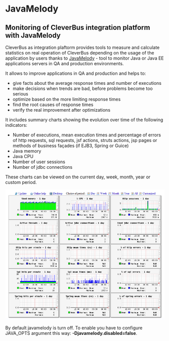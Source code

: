 # JavaMelody

## Monitoring of CleverBus integration platform with JavaMelody

CleverBus as integration plaftorm provides tools to measure and calculate statistics on real operation of CleverBus depending on the usage of the application by users thanks to [JavaMelody](https://code.google.com/p/javamelody/) - tool to monitor Java or Java EE applications servers in QA and production environments.

It allows to improve applications in QA and production and helps to:

-   give facts about the average response times and number of executions
-   make decisions when trends are bad, before problems become too serious
-   optimize based on the more limiting response times
-   find the root causes of response times
-   verify the real improvement after optimizations

It includes summary charts showing the evolution over time of the following indicators:

-   Number of executions, mean execution times and percentage of errors of http requests, sql requests, jsf actions, struts actions, jsp pages or methods of business façades (if EJB3, Spring or Guice)
-   Java memory
-   Java CPU
-   Number of user sessions
-   Number of jdbc connections

These charts can be viewed on the current day, week, month, year or custom period.

![ ](attachments/524343/917509.png)

By default javamelody is turn off. To enable you have to configure JAVA\_OPTS argument this way: **-Djavamelody.disabled=false**.

